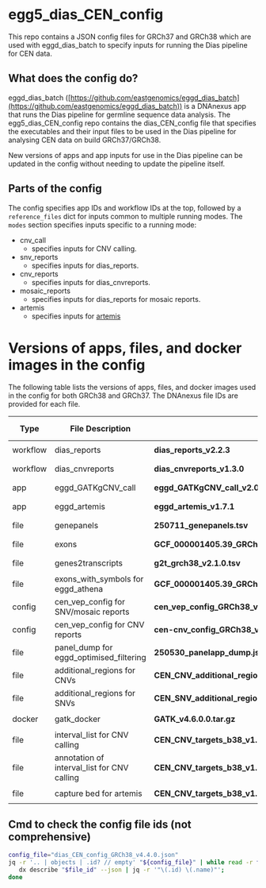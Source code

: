 # egg5_dias_CEN_config

This repo contains a JSON config files for GRCh37 and GRCh38 which are used with eggd_dias_batch to specify inputs for running the Dias pipeline for CEN data.

## What does the config do?
eggd_dias_batch ([https://github.com/eastgenomics/eggd_dias_batch](https://github.com/eastgenomics/eggd_dias_batch)) is a DNAnexus app that runs the Dias pipeline for germline sequence data analysis. The egg5_dias_CEN_config repo contains the dias_CEN_config file that specifies the executables and their input files to be used in the Dias pipeline for analysing CEN data on build GRCh37/GRCh38.

New versions of apps and app inputs for use in the Dias pipeline can be updated in the config without needing to update the pipeline itself.

## Parts of the config
The config specifies app IDs and workflow IDs at the top, followed by a `reference_files` dict for inputs common to multiple running modes.
The `modes` section specifies inputs specific to a running mode:
* cnv_call
    * specifies inputs for CNV calling.
* snv_reports
    * specifies inputs for dias_reports.
* cnv_reports
    * specifies inputs for dias_cnvreports.
* mosaic_reports
    * specifies inputs for dias_reports for mosaic reports.
* artemis
    * specifies inputs for [artemis](https://github.com/eastgenomics/eggd_artemis)

# Versions of apps, files, and docker images in the config
The following table lists the versions of apps, files, and docker images used in the config for both GRCh38 and GRCh37. The DNAnexus file IDs are provided for each file.

| Type | File Description | GRCh38 File Name | GRCh38 DNAnexus File ID | GRCh37 File Name | GRCh37 DNAnexus File ID |
|------|------------------|------------------|--------------------------|------------------|--------------------------|
| workflow | dias_reports | **dias_reports_v2.2.3** | `workflow-J2j7GzQ432PYvJ9P270bfj88` | **dias_reports_v2.2.3** | `workflow-J2j7GzQ432PYvJ9P270bfj88` |
| workflow | dias_cnvreports | **dias_cnvreports_v1.3.0** | `workflow-J2j7XYj432PQ6YBBX341bQJk` | **dias_cnvreports_v1.3.0** | `workflow-J2j7XYj432PQ6YBBX341bQJk` |
| app | eggd_GATKgCNV_call | **eggd_GATKgCNV_call_v2.0.0** | `app-GvZB5p846Vg69fBg0Fq10938` | **eggd_GATKgCNV_call_v2.0.0** | `app-GvZB5p846Vg69fBg0Fq10938` |
| app | eggd_artemis | **eggd_artemis_v1.7.1** | `app-J2pjgJQ4Qg0gk1pQJqqQ6KPz` | **eggd_artemis_v1.5.0** | `app-GkbJ7p0463bjk9VKv3x8G5F8` |
| file | genepanels | **250711_genepanels.tsv** | `file-J1jXFZj4XG7Qvj0PGZGg96Pg` | **241024_genepanels.tsv** | `file-GvJ5fbQ4qQYq73gjGyP57zFB` |
| file | exons | **GCF_000001405.39_GRCh38.p13_genomic_20211119.exon_5bp.tsv** | `file-GyFfgpQ4fJPv132574bFQfV5` | **GCF_000001405.25_GRCh37.p13_genomic.exon_5bp_v2.0.0.tsv** | `file-GF611Z8433Gk7gZ47gypK7ZZ` |
| file | genes2transcripts | **g2t_grch38_v2.1.0.tsv** | `file-J1q297j4J0b3V741GxbX0Q14` | **240402_g2t.tsv** | `file-Gj770X8433Gb506pjq1PxXG9` |
| file | exons_with_symbols for eggd_athena | **GCF_000001405.39_GRCh38.p13_genomic_20211119.symbols.exon_5bp.tsv** | `file-Gyb29P84fJPqZJ37pfjz1vZB` | **GCF_000001405.25_GRCh37.p13_genomic.symbols.exon_5bp_v2.0.0.tsv** | `file-GF611Z8433Gf99pBPbJkV7bq` |
| config | cen_vep_config for SNV/mosaic reports | **cen_vep_config_GRCh38_v1.1.4.json** | `file-J2Xpy6j4z6jPXXV9YYVykXbg` | **cen_vep_config_v1.2.1.json** | `file-J04Kfv04z6j02Jz1Zj9VvK7k` |
| config | cen_vep_config for CNV reports | **cen-cnv_config_GRCh38_v1.0.0.json** | `file-GyXyyp04Q8Xpj5fJ8v45by9k` | **cen-cnv_config_v1.1.0.json** | `file-GQGJ3Z84xyx0jp1q65K1Q1jY` |
| file | panel_dump for eggd_optimised_filtering | **250530_panelapp_dump.json** | `file-J0yk3V04VVYxJ9bz3QPPzxPg` | **241030_panelapp_dump.json** | `file-GvVg3qj4Y54jBF8bgX62gkfQ` |
| file | additional_regions for CNVs | **CEN_CNV_additional_regions_b38_v1.0.0.tsv** | `file-GfKb08j4679f4jbfxf8XP7JZ` | **CEN_CNV_additional_regions_b37_v1.0.1.tsv** | `file-GJZQvg0433GkyFZg13K6VV6p` |
| file | additional_regions for SNVs | **CEN_SNV_additional_regions_GRCh38_v1.0.0.tsv** | `file-J0zJ06Q4Pp80Q73204yZkzvz` | **CEN_SNV_additional_regions_b37_v1.0.0.tsv** | `file-Gpy96q04PKYjjg9kbQy692bF` |
| docker | gatk_docker | **GATK_v4.6.0.0.tar.gz** | `file-GpZz87Q4ZbZkxJJGx9b02gyV` | **GATK_v4.6.0.0.tar.gz** | `file-GpZz87Q4ZbZkxJJGx9b02gyV` |
| file | interval_list for CNV calling | **CEN_CNV_targets_b38_v1.0.0.interval_list** | `file-GfFGFP04z704bp38ykFvgX03` | **CEN_CNV_targets_v1.1.0_sorted.interval_list** | `file-GFPxzKj4V50pJX3F4vV58yyg` |
| file | annotation of interval_list for CNV calling | **CEN_CNV_targets_b38_v1.0.0_annotation.tsv** | `file-GfFGFPQ4z70JG5VPQP28V1PV` | **CEN_CNV_targets_v1.1.0_sorted_annotation.tsv** | `file-GFPxzPQ4V50z4pv230p82G0q` |
| file | capture bed for artemis | **CEN_CNV_targets_b38_v1.0.0.bed** | `file-Gf0gX1Q4XGyqKzj4yFJyy0XV` | **CEN_CNV_targets_b37_v1.1.0.bed** | `file-GFPxpJj4GVV0Pfzv4VGYf1pq` |

## Cmd to check the config file ids (not comprehensive)
```bash
config_file="dias_CEN_config_GRCh38_v4.4.0.json"
jq -r '.. | objects | .id? // empty' "${config_file}" | while read -r file_id; do
   dx describe "$file_id" --json | jq -r '"\(.id) \(.name)"';
done
```
